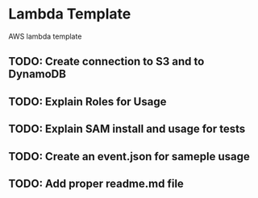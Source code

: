 # Lambda Template 
AWS lambda template

## TODO: Create connection to S3 and to DynamoDB
## TODO: Explain Roles for Usage
## TODO: Explain SAM install and usage for tests
## TODO: Create an event.json for sameple usage
## TODO: Add proper readme.md file
